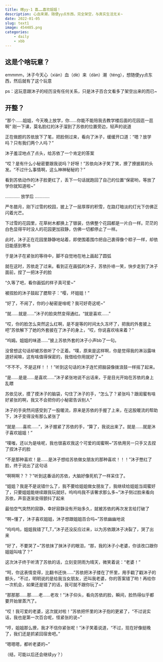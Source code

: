 ```yaml
---
title: 瞎yy-1 喜……喜欢姐姐！
description: 心血来潮，随便yy点东西，完全架空，与真实生活无关~
date: 2022-01-05
slug: text1
image: 454485.png
categories:
    - daily
    - xbb
---
```


## 这是个啥玩意？

emmmm，沐子今天心（xián）血（dè）来（dàn）潮（téng），想随便yy点东西，然后就有了这个玩意

ps：这玩意跟沐子的经历没有任何关系，只是沐子百合文看多了架空出来的而已~

## 开整？

“那个……姐姐，今天晚上放学，你……你能不能陪我去教学楼后面的花园逛一逛啊” 刚一下课，莫名脸红的沐子溜到了苏依的位置旁边，轻声的说道

正在做题的苏依放下了笔，把脸侧过来，看向了沐子，缓缓开口道：“嗯？放学吗？只有我们两个人吗？”

沐子羞涩地点了点头，给苏依了一个肯定的答案

“哎？是有什么小秘密要跟我说吗？好呀！”苏依向沐子笑了笑，撩了撩披肩的头发。“不过什么事情啊，这么神神秘秘的？”

看到苏依动作的沐子脸更红了，丢下一句话就跑回了自己的位置“保密哟，等放了学你就知道啦~”

…………
放学后
…………

严冬腊月，刚下过雪的校园，披上了一层厚厚的积雪，在路灯暗淡的灯光下仿佛正闪着光芒。

下过雪的花园里，花草树木都换上了银装，仿佛整个花园都是一片白一样。茫茫的白色显得平时没人的花园更加寂静，仿佛一切都停止了一样。

此时，沐子正在花园里静静地站着，即使围着围巾把自己裹得像个粽子一样，却依旧能感到寒冷

于是沐子在紧张的等待中，脚不自觉地在地上画起了圆弧

就在这时，苏依走了过来。看到正在画弧的沐子，苏依扑哧一笑，快步走到了沐子面前，捏了一把沐子的脸

“久等了吧，看你画弧的样子真可爱~”

被捏脸的沐子鼓起了腮帮子：“嘤，坏姐姐！”

“好了，不闹了，你的小秘密是啥呢？我可好奇这呢~”

“就……就是……”沐子的脸突然变得通红。“就是喜欢……”

“哎，你的脸怎么突然这么红啊，是不是等的时间太久冻坏了，把我的外套披上吧”苏依解下了她的外套披在了沐子的身上，“哎，你说喜欢啥来着？”

“呜姆。姐姐的味道……”披上苏依外套的沐子小声bb了一句。

没曾想这句话却被苏依听了个正着。“噗，原来是这样啊，你是觉得我的淋浴露味道好闻嘛，这有啥值得保密的，我借给你用就好了~”

“不不不，不是这样！！！”听到这句话的沐子连忙把脑袋像拨浪鼓一样摇了起来。

“是……是是……是喜欢……”沐子紧张地说不出话来，于是目光开始在苏依的身上乱瞟

苏依见状，摸了摸沐子的脑袋，勾住了沐子的手，“怎么了？紧张吗？跟闺蜜有啥好紧张的啊，我又不会把你的小秘密告诉别人”

沐子的手突然间感受到了一股暖流，原来是苏依的手握了上来，在这股暖流的帮助下，沐子变得没有那么紧张了

“就是……喜欢……”，沐子握紧了苏依的手，“算了，我说出来了。就是……就是沐子喜欢姐姐！”

“噗嗤，还以为是啥呢，我也很喜欢我这个可爱的闺蜜啊~”苏依用另一只手又去捏了捏沐子的脸

“不是那种喜欢！是……是沐子想给苏依做女朋友的那种喜欢！！！”沐子憋红了脸，终于说出了这句话

“啊啊啊？？？”听到这番话的苏依，大脑好像死机了一样呆住了。

“姐姐？我是不是说错什么了，我不要给姐姐做女朋友了，我继续给姐姐当闺蜜好了，只要姐姐能继续跟我玩就好。呜呜呜我不该奢求那么多~”沐子侧过脸来看向苏依，声音逐渐变得颤抖了起来

最怕空气突然的寂静，幸好寂静没有开始多久，就被苏依的再次发言给打破了

“啊~懂了，沐子喜欢姐姐，沐子想跟姐姐百合吗~”苏依幽幽地说

“呜呜呜，姐姐我错了T_T，”沐子还没反应过来，以为苏依跟沐子决裂了，哭了出来

“好了，不要哭了~”苏依抹了抹沐子的眼泪，“那，我的沐子小老婆，你该改口跟你姐姐叫啥了？”

这次沐子终于听清了苏依的话，立刻变阴雨为晴天，微笑着说：“老婆！”

“呵，你这表情变得，比翻书还快……”苏依把沐子搂在了怀里，用手戳了戳沐子的额头，“不过，明明说的是给我当女朋友，还叫我老婆，你的答案错了哟！再给你一次机会，如果还是错了的话，我可就不跟你玩了~”

“那那那……那……老……老攻！”沐子仰头，看向苏依的脸，瞬间，脸热得似乎都要开始冒蒸汽了。

“哎！我可爱的老婆，这次就对啦！”苏依把怀里的沐子抱的更紧了，“不过说实话，我也是第一次百合呢，怪紧张的说~”

“哼，姐姐那么撩，我才不信你紧张呢！”沐子笑着说道，“不过，现在好像挺晚了，我们还是抓紧回宿舍吧。”

“嗯嗯嗯，都听老婆的~”

（结，可能以后还会继续yy？）
